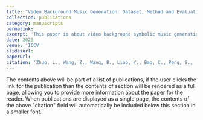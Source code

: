 ```yaml
---
title: "Video Background Music Generation: Dataset, Method and Evaluation"
collection: publications
category: manuscripts
permalink: 
excerpt: 'This paper is about video background symbolic music generation.'
date: 2023
venue: 'ICCV'
slidesurl: 
paperurl: 
citation: 'Zhuo, L., Wang, Z., Wang, B., Liao, Y., Bao, C., Peng, S., ... & Liu, S. (2023). Video background music generation: Dataset, method and evaluation. In Proceedings of the IEEE/CVF International Conference on Computer Vision (pp. 15637-15647).
---
```


The contents above will be part of a list of publications, if the user clicks the link for the publication than the contents of section will be rendered as a full page, allowing you to provide more information about the paper for the reader. When publications are displayed as a single page, the contents of the above "citation" field will automatically be included below this section in a smaller font.
